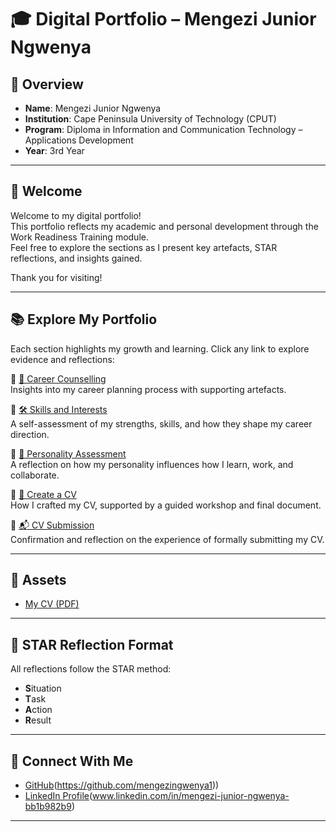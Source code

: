 # 🎓 Digital Portfolio – Mengezi Junior Ngwenya

## 📌 Overview

- **Name**: Mengezi Junior Ngwenya  
- **Institution**: Cape Peninsula University of Technology (CPUT)  
- **Program**: Diploma in Information and Communication Technology – Applications Development  
- **Year**: 3rd Year  

---

## 👋 Welcome

Welcome to my digital portfolio!  
This portfolio reflects my academic and personal development through the Work Readiness Training module.  
Feel free to explore the sections as I present key artefacts, STAR reflections, and insights gained.

Thank you for visiting!

---

## 📚 Explore My Portfolio

Each section highlights my growth and learning. Click any link to explore evidence and reflections:

🔹 [💼 Career Counselling](./career-counselling/README.md)  
Insights into my career planning process with supporting artefacts.

🔹 [🛠️ Skills and Interests](./skills-interests/README.md)  
A self-assessment of my strengths, skills, and how they shape my career direction.

🔹 [🧠 Personality Assessment](./personality-assessment/README.md)  
A reflection on how my personality influences how I learn, work, and collaborate.

🔹 [📝 Create a CV](./cv/README.md)  
How I crafted my CV, supported by a guided workshop and final document.

🔹 [📬 CV Submission](./cv-submission/README.md)  
Confirmation and reflection on the experience of formally submitting my CV.

---

## 📎 Assets
- [My CV (PDF)](./assets/cv.pdf)

---

## 🧭 STAR Reflection Format

All reflections follow the STAR method:
- **S**ituation
- **T**ask
- **A**ction
- **R**esult

---

## 🔗 Connect With Me

- [GitHub](#)(https://github.com/mengezingwenya1))  
- [LinkedIn Profile](#)(www.linkedin.com/in/mengezi-junior-ngwenya-bb1b982b9)

---
